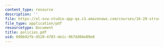 ```yaml
---
content_type: resource
description: ''
file: https://ol-ocw-studio-app-qa.s3.amazonaws.com/courses/16-20-structural-mechanics-fall-2002/098b92fbd5204703de1c967dd04e09e8_policies.pdf
file_type: application/pdf
resourcetype: Document
title: policies.pdf
uid: 098b92fb-d520-4703-de1c-967dd04e09e8
---
```

